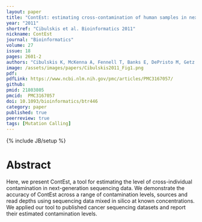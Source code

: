 ```yaml
---
layout: paper
title: "ContEst: estimating cross-contamination of human samples in next-generation sequencing data"
year: "2011"
shortref: "Cibulskis et al. Bioinformatics 2011"
nickname: ContEst
journal: "Bioinformatics"
volume: 27
issue: 18
pages: 2601-2
authors: "Cibulskis K, McKenna A, Fennell T, Banks E, DePristo M, Getz G"
image: /assets/images/papers/Cibulskis2011_Fig1.png
pdf:
pdfLink: https://www.ncbi.nlm.nih.gov/pmc/articles/PMC3167057/
github:
pmid: 21803805
pmcid:  PMC3167057
doi: 10.1093/bioinformatics/btr446
category: paper
published: true
peerreview: true
tags: [Mutation Calling]
---
```

{% include JB/setup %}

# Abstract

Here, we present ContEst, a tool for estimating the level of cross-individual contamination in next-generation sequencing data. We demonstrate the accuracy of ContEst across a range of contamination levels, sources and read depths using sequencing data mixed in silico at known concentrations. We applied our tool to published cancer sequencing datasets and report their estimated contamination levels.


